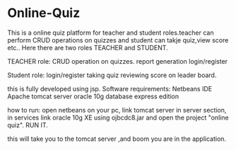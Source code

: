 # Online-Quiz
This is a online quiz platform for teacher and student roles.teacher can perform CRUD operations on quizzes and student can takje quiz,view score etc..
Here there are two roles TEACHER and STUDENT.

TEACHER role:
CRUD operation on quizzes.
report generation
login/register

Student role:
login/register
taking quiz
reviewing score on leader board.

this is fully developed using jsp.
Software requirements:
Netbeans IDE
Apache tomcat server
oracle 10g database express edition

how to run:
open netbeans on your pc, link tomcat server in server section, in services link oracle 10g XE using ojbcdc8.jar and open the project "online quiz". RUN IT.

this will take you to the tomcat server ,and boom you are in the application.
